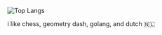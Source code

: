 
![Top Langs](https://github-readme-stats.vercel.app/api/top-langs/?username=capinoldev&layout=compact)

 i like chess, geometry dash, golang, and dutch 🇳🇱
